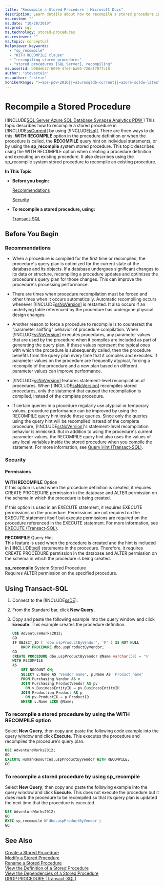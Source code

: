 ```yaml
---
title: "Recompile a Stored Procedure | Microsoft Docs"
description: Learn details about how to recompile a stored procedure in SQL Server 2019 (15.x) by using Transact-SQL.
ms.custom: ""
ms.date: "10/28/2019"
ms.prod: sql
ms.technology: stored-procedures
ms.reviewer: ""
ms.topic: conceptual
helpviewer_keywords: 
  - "sp_recompile"
  - "WITH RECOMPILE clause"
  - "recompiling stored procedures"
  - "stored procedures [SQL Server], recompiling"
ms.assetid: b90deb27-0099-4fe7-ba60-726af78f7c18
author: "stevestein"
ms.author: "sstein"
monikerRange: ">=aps-pdw-2016||=azuresqldb-current||=azure-sqldw-latest||>=sql-server-2016||>=sql-server-linux-2017||=azuresqldb-mi-current"
---
```

# Recompile a Stored Procedure
[!INCLUDE[SQL Server Azure SQL Database Synapse Analytics PDW ](../../includes/applies-to-version/sql-asdb-asdbmi-asa-pdw.md)]
  This topic describes how to recompile a stored procedure in [!INCLUDE[ssCurrent](../../includes/sscurrent-md.md)] by using [!INCLUDE[tsql](../../includes/tsql-md.md)]. There are three ways to do this: **WITH RECOMPILE** option in the procedure definition or when the procedure is called, the **RECOMPILE** query hint on individual statements, or by using the **sp_recompile** system stored procedure. This topic describes using the WITH RECOMPILE option when creating a procedure definition and executing an existing procedure. It also describes using the sp_recompile system stored procedure to recompile an existing procedure.  
  
 **In This Topic**  
  
-   **Before you begin:**  
  
     [Recommendations](#Recommendations)  
  
     [Security](#Security)  
  
-   **To recompile a stored procedure, using:**  
  
     [Transact-SQL](#TsqlProcedure)  
  
##  <a name="BeforeYouBegin"></a> Before You Begin  
  
###  <a name="Recommendations"></a> Recommendations  
  
-   When a procedure is compiled for the first time or recompiled, the procedure's query plan is optimized for the current state of the database and its objects. If a database undergoes significant changes to its data or structure, recompiling a procedure updates and optimizes the procedure's query plan for those changes. This can improve the procedure's processing performance.  
  
-   There are times when procedure recompilation must be forced and other times when it occurs automatically. Automatic recompiling occurs whenever [!INCLUDE[ssNoVersion](../../includes/ssnoversion-md.md)] is restarted. It also occurs if an underlying table referenced by the procedure has undergone physical design changes.  
  
-   Another reason to force a procedure to recompile is to counteract the "parameter sniffing" behavior of procedure compilation. When [!INCLUDE[ssNoVersion](../../includes/ssnoversion-md.md)] executes procedures, any parameter values that are used by the procedure when it compiles are included as part of generating the query plan. If these values represent the typical ones with which the procedure is subsequently called, then the procedure benefits from the query plan every time that it compiles and executes. If parameter values on the procedure are frequently atypical, forcing a recompile of the procedure and a new plan based on different parameter values can improve performance.  
  
-   [!INCLUDE[ssNoVersion](../../includes/ssnoversion-md.md)] features statement-level recompilation of procedures. When [!INCLUDE[ssNoVersion](../../includes/ssnoversion-md.md)] recompiles stored procedures, only the statement that caused the recompilation is compiled, instead of the complete procedure.  
  
-   If certain queries in a procedure regularly use atypical or temporary values, procedure performance can be improved by using the RECOMPILE query hint inside those queries. Since only the queries using the query hint will be recompiled instead of the complete procedure, [!INCLUDE[ssNoVersion](../../includes/ssnoversion-md.md)]'s statement-level recompilation behavior is mimicked. But in addition to using the procedure's current parameter values, the RECOMPILE query hint also uses the values of any local variables inside the stored procedure when you compile the statement. For more information, see [Query Hint (Transact-SQL)](../../t-sql/queries/hints-transact-sql-query.md).  
  
###  <a name="Security"></a> Security  
  
####  <a name="Permissions"></a> Permissions  
 **WITH RECOMPILE** Option  
 If this option is used when the procedure definition is created, it requires CREATE PROCEDURE permission in the database and ALTER permission on the schema in which the procedure is being created.  
  
 If this option is used in an EXECUTE statement, it requires EXECUTE permissions on the procedure. Permissions are not required on the EXECUTE statement itself but execute permissions are required on the procedure referenced in the EXECUTE statement. For more information, see [EXECUTE &#40;Transact-SQL&#41;](../../t-sql/language-elements/execute-transact-sql.md).  
  
 **RECOMPILE** Query Hint  
 This feature is used when the procedure is created and the hint is included in [!INCLUDE[tsql](../../includes/tsql-md.md)] statements in the procedure. Therefore, it requires CREATE PROCEDURE permission in the database and ALTER permission on the schema in which the procedure is being created.  
  
 **sp_recompile** System Stored Procedure  
 Requires ALTER permission on the specified procedure.  
  
##  <a name="TsqlProcedure"></a> Using Transact-SQL  

1. Connect to the [!INCLUDE[ssDE](../../includes/ssde-md.md)].  
  
1. From the Standard bar, click **New Query**.  
  
1. Copy and paste the following example into the query window and click **Execute**. This example creates the procedure definition.  

   ```sql
   USE AdventureWorks2012;  
   GO  
   IF OBJECT_ID ( 'dbo.uspProductByVendor', 'P' ) IS NOT NULL   
       DROP PROCEDURE dbo.uspProductByVendor;  
   GO  
   CREATE PROCEDURE dbo.uspProductByVendor @Name varchar(30) = '%'  
   WITH RECOMPILE  
   AS  
       SET NOCOUNT ON;  
       SELECT v.Name AS 'Vendor name', p.Name AS 'Product name'  
       FROM Purchasing.Vendor AS v   
       JOIN Purchasing.ProductVendor AS pv   
         ON v.BusinessEntityID = pv.BusinessEntityID   
       JOIN Production.Product AS p   
         ON pv.ProductID = p.ProductID  
       WHERE v.Name LIKE @Name;  
   ```  
  
### To recompile a stored procedure by using the WITH RECOMPILE option   
  
Select **New Query**, then copy and paste the following code example into the query window and click **Execute**. This executes the procedure and recompiles the procedure's query plan.  
  
```sql  
USE AdventureWorks2012;  
GO  
EXECUTE HumanResources.uspProductByVendor WITH RECOMPILE;  
GO
```  
  
### To recompile a stored procedure by using sp_recompile  

Select **New Query**, then copy and paste the following example into the query window and click **Execute**. This does not execute the procedure but it does mark the procedure to be recompiled so that its query plan is updated the next time that the procedure is executed.  

```sql  
USE AdventureWorks2012;  
GO  
EXEC sp_recompile N'dbo.uspProductByVendor';   
GO
```  
  
## See Also  
 [Create a Stored Procedure](../../relational-databases/stored-procedures/create-a-stored-procedure.md)   
 [Modify a Stored Procedure](../../relational-databases/stored-procedures/modify-a-stored-procedure.md)   
 [Rename a Stored Procedure](../../relational-databases/stored-procedures/rename-a-stored-procedure.md)   
 [View the Definition of a Stored Procedure](../../relational-databases/stored-procedures/view-the-definition-of-a-stored-procedure.md)   
 [View the Dependencies of a Stored Procedure](../../relational-databases/stored-procedures/view-the-dependencies-of-a-stored-procedure.md)   
 [DROP PROCEDURE &#40;Transact-SQL&#41;](../../t-sql/statements/drop-procedure-transact-sql.md)  
  
  
